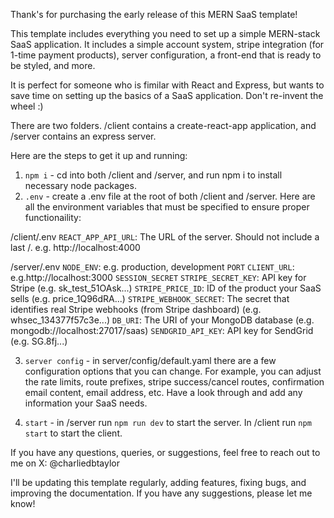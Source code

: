 Thank's for purchasing the early release of this MERN SaaS template!

This template includes everything you need to set up a simple MERN-stack SaaS application. It includes a simple account system, stripe integration (for 1-time payment products), server configuration, a front-end that is ready to be styled, and more.

It is perfect for someone who is fimilar with React and Express, but wants to save time on setting up the basics of a SaaS application. Don't re-invent the wheel :)

There are two folders. /client contains a create-react-app application, and /server contains an express server.

Here are the steps to get it up and running:

1. `npm i` - cd into both /client and /server, and run npm i to install necessary node packages.
2. `.env` - create a .env file at the root of both /client and /server. Here are all the environment variables that must be specified to ensure proper functionaility:

  /client/.env
  `REACT_APP_API_URL`: The URL of the server. Should not include a last /. e.g. http://localhost:4000

  /server/.env
  `NODE_ENV`: e.g. production, development
  `PORT`
  `CLIENT_URL`: e.g.http://localhost:3000
  `SESSION_SECRET`
  `STRIPE_SECRET_KEY`: API key for Stripe (e.g. sk_test_51OAsk...)
  `STRIPE_PRICE_ID`: ID of the product your SaaS sells (e.g. price_1Q96dRA...)
  `STRIPE_WEBHOOK_SECRET`: The secret that identifies real Stripe webhooks (from Stripe dashboard) (e.g. whsec_134377f57c3e...)
  `DB_URI`: The URI of your MongoDB database (e.g. mongodb://localhost:27017/saas)
  `SENDGRID_API_KEY`: API key for SendGrid (e.g. SG.8fj...)

3. `server config` - in server/config/default.yaml there are a few configuration options that you can change. For example, you can adjust the rate limits, route prefixes, stripe success/cancel routes, confirmation email content, email address, etc. Have a look through and add any information your SaaS needs.

4. `start` - in /server run `npm run dev` to start the server. In /client run `npm start` to start the client.

If you have any questions, queries, or suggestions, feel free to reach out to me on X: @charliedbtaylor

I'll be updating this template regularly, adding features, fixing bugs, and improving the documentation. If you have any suggestions, please let me know!
